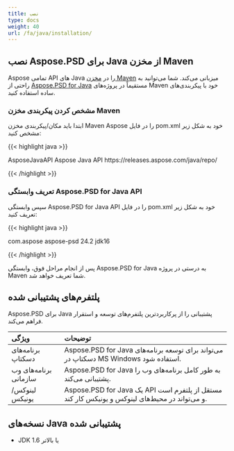 ```yaml
---
title: نصب
type: docs
weight: 40
url: /fa/java/installation/
---
```


## **نصب Aspose.PSD برای Java از مخزن Maven**
Aspose تمامی API های Java را در [مخزن Maven](https://releases.aspose.com/java/repo/com/aspose/) میزبانی می‌کند. شما می‌توانید به راحتی از [Aspose.PSD for Java](https://releases.aspose.com/java/repo/com/aspose/aspose-psd/) مستقیماً در پروژه‌های Maven خود با پیکربندی‌های ساده استفاده کنید.
### **مشخص کردن پیکربندی مخزن Maven**
ابتدا باید مکان/پیکربندی مخزن Maven Aspose را در فایل pom.xml خود به شکل زیر مشخص کنید:

{{< highlight java >}}

 <repositories>
    <repository>
        <id>AsposeJavaAPI</id>
        <name>Aspose Java API</name>
        <url>https://releases.aspose.com/java/repo/</url>
    </repository>
</repositories>

{{< /highlight >}}
### **تعریف وابستگی Aspose.PSD for Java API**
سپس وابستگی Aspose.PSD for Java API را در فایل pom.xml خود به شکل زیر تعریف کنید:

{{< highlight java >}}

 <dependencies>
    <dependency>
        <groupId>com.aspose</groupId>
        <artifactId>aspose-psd</artifactId>
        <version>24.2</version>
        <classifier>jdk16</classifier>
    </dependency>
</dependencies>

{{< /highlight >}}

پس از انجام مراحل فوق، وابستگی Aspose.PSD for Java به درستی در پروژه Maven شما تعریف خواهد شد.
## **پلتفرم‌های پشتیبانی شده**
Aspose.PSD برای Java پشتیبانی را از پرکاربردترین پلتفرم‌های توسعه و استقرار فراهم می‌کند.

|**ویژگی**|**توضیحات**|
| :- | :- |
|برنامه‌های دسکتاپ|Aspose.PSD for Java می‌تواند برای توسعه برنامه‌های دسکتاپ در MS Windows استفاده شود.|
|برنامه‌های وب سازمانی|Aspose.PSD for Java به طور کامل برنامه‌های وب را پشتیبانی می‌کند.|
|لینوکس/یونیکس|Aspose.PSD for Java یک API مستقل از پلتفرم است و می‌تواند در محیط‌های لینوکس و یونیکس کار کند.|
## **نسخه‌های Java پشتیبانی شده**
- JDK 1.6 یا بالاتر
